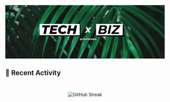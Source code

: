 <a href="https://www.linkedin.com/in/asifrkabir">
    <img src="https://raw.githubusercontent.com/asifrkabir/asifrkabir/main/images/cover-img-1.jpg" />
</a>

## :calendar: Recent Activity

<br />
<p align="center">
    <img src="https://streak-stats.demolab.com?user=asifrkabir&theme=merko&hide_border=true" alt="GitHub Streak" />
</p>
